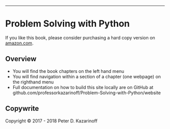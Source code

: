
------

# Problem Solving with Python

If you like this book, please consider purchasing a hard copy version on [amazon.com](http://amazon.com).

## Overview

* You will find the book chapters on the left hand menu
* You will find navigation within a section of a chapter (one webpage) on the righthand menu
* Full documentation on how to build this site locally are on GitHub at github.com/professorkazarinoff/Problem-Solving-with-Python/website

## Copywrite

Copyright &copy; 2017 - 2018 Peter D. Kazarinoff
